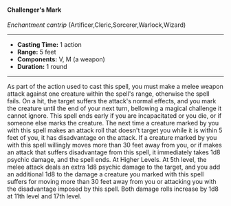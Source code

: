 #### Challenger's Mark
*Enchantment cantrip* (Artificer,Cleric,Sorcerer,Warlock,Wizard)
___
- **Casting Time:** 1 action
- **Range:** 5 feet
- **Components:** V, M (a weapon)
- **Duration:** 1 round
---
As part of the action used to cast this spell, you
must make a melee weapon attack against one
creature within the spell's range, otherwise the spell
fails. On a hit, the target suffers the attack's normal
effects, and you mark the creature until the end of
your next turn, bellowing a magical challenge it
cannot ignore. This spell ends early if you are
incapacitated or you die, or if someone else marks
the creature.
The next time a creature marked by you with this
spell makes an attack roll that doesn't target you
while it is within 5 feet of you, it has disadvantage
on the attack.
If a creature marked by you with this spell
willingly moves more than 30 feet away from you, or
if makes an attack that suffers disadvantage from
this spell, it immediately takes 1d8 psychic damage,
and the spell ends.
At Higher Levels.  At 5th level, the melee attack
deals an extra 1d8 psychic damage to the target, and
you add an additional 1d8 to the damage a
creature you marked with this spell suffers
for moving more than 30 feet away from you
or attacking you with the disadvantage imposed
by this spell. Both damage rolls increase by 1d8 at
11th level and 17th level.
